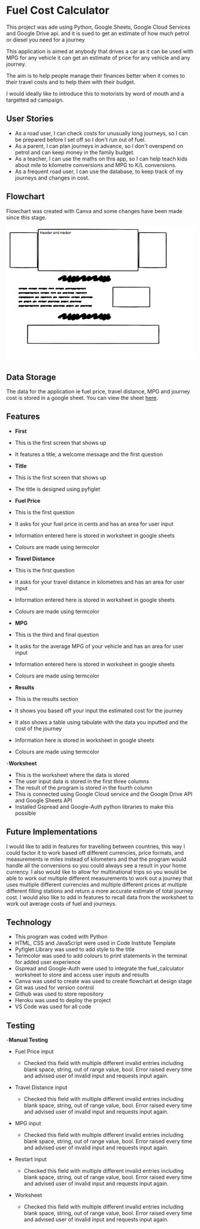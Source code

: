 # Fuel Cost Calculator

This project was ade using Python, Google Sheets, Google Cloud Services and Google Drive api. and it is sued to get an estimate of how much petrol or diesel you need for a journey

This application is aimed at anybody that drives a car as it can be used with MPG for any vehicle it can get an estimate of price for any vehicle and any journey.

The aim is to help people manage their finances better when it comes to their travel costs and to help them with their budget.

I would ideally like to introduce this to motorists by word of mouth and a targetted ad campaign.

## User Stories

- As a road user, I can check costs for unusually long journeys, so I can be prepared before I set off so I don't run out of fuel.
- As a parent, I can plan journeys in advance, so I don't overspend on petrol and can keep money in the family budget.
- As a teacher, I can use the maths on this app, so I can help teach kids about mile to kilometre conversions and MPG to K/L conversions.
- As a frequent road user, I can use the database, to keep track of my journeys and changes in cost.

## Flowchart

Flowchart was created with Canva and some changes have been made since this stage.

![Wireframe](https://github.com/Mbutler1991/Koh-iNoor/blob/master/assets/Screenshots/wireframe.png) 

## Data Storage

The data for the application ie fuel price, travel distance, MPG and journey cost is stored in a google sheet. You can view the sheet [here](https://docs.google.com/spreadsheets/d/1pIAS9SkPGWzBjLZG3S6vO8TamaAEemttbZBdWit8Eck/edit?pli=1#gid=1680754323).

## Features 

- __First__

- This is the first screen that shows up
- It features a title, a welcome message and the first question

- __Title__

- This is the first screen that shows up
- The title is designed using pyfiglet

- __Fuel Price__

- This is the first question
- It asks for your fuel price in cents and has an area for user input
- Information entered here is stored in worksheet in google sheets
- Colours are made using termcolor

- __Travel Distance__

- This is the first question
- It asks for your travel distance in kilometres and has an area for user input
- Information entered here is stored in worksheet in google sheets
- Colours are made using termcolor

- __MPG__

- This is the third and final question
- It asks for the average MPG of your vehicle and has an area for user input
- Information entered here is stored in worksheet in google sheets
- Colours are made using termcolor

- __Results__

- This is the results section
- It shows you based off your input the estimated cost for the journey
- It also shows a table using tabulate with the data you inputted and the cost of the journey
- Information here is stored in worksheet in google sheets
- Colours are made using termcolor

-__Worksheet__

- This is the worksheet where the data is stored
- The user input data is stored in the first three columns
- The result of the program is stored in the fourth column
- This is connected using Google Cloud service and the Google Drive API and Google Sheets API
- Installed Gspread and Google-Auth python libraries to make this possible

## Future Implementations

I would like to add in features for travelling between countries, this way I could factor it to work based off different currencies, price formats, and measurements ie miles instead of kilometers and that the program would handle all the conversions so you could always see a result in your home currency. I also would like to allow for multinational trips so you would be able to work out multiple different measurements to work out a journey that uses multiple different currencies and multiple different prices at multiple different filling stations and return a more accurate estimate of total journey cost. I would also like to add in features to recall data from the worksheet to work out average costs of fuel and journeys.

## Technology

- This program was coded with Python
- HTML, CSS and JavaScript were used in Code Institute Template
- Pyfiglet Library was used to add style to the title
- Termcolor was used to add colours to print statements in the terminal for added user experience
- Gspread and Google-Auth were used to integrate the fuel_calculator worksheet to store and access user inputs and results
- Canva was used to create was used to create flowchart at design stage
- Git was used for version control
- Github was used to store repository
- Heroku was used to deploy the project
- VS Code was used for all code

## Testing 

-__Manual Testing__

- Fuel Price input
  - Checked this field with multiple different invalid entries including blank space, string, out of range value, bool. Error raised every time and advised user of invalid input and requests input again.

- Travel Distance input
  - Checked this field with multiple different invalid entries including blank space, string, out of range value, bool. Error raised every time and advised user of invalid input and requests input again.

- MPG input
  - Checked this field with multiple different invalid entries including blank space, string, out of range value, bool. Error raised every time and advised user of invalid input and requests input again.

- Restart input
  - Checked this field with multiple different invalid entries including blank space, string, out of range value, bool. Error raised every time and advised user of invalid input and requests input again.

- Worksheet
  - Checked this field with multiple different invalid entries including blank space, string, out of range value, bool. Error raised every time and advised user of invalid input and requests input again.
